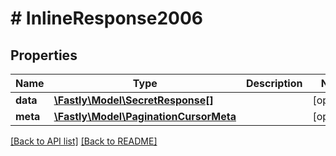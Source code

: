 # # InlineResponse2006

## Properties

Name | Type | Description | Notes
------------ | ------------- | ------------- | -------------
**data** | [**\Fastly\Model\SecretResponse[]**](SecretResponse.md) |  | [optional] 
**meta** | [**\Fastly\Model\PaginationCursorMeta**](PaginationCursorMeta.md) |  | [optional] 


[[Back to API list]](../../README.md#endpoints) [[Back to README]](../../README.md)
